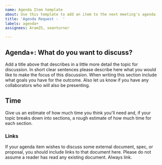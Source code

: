 ```yaml
---
name: Agenda Item template
about: Use this template to add an item to the next meeting's agenda
title: 'Agenda Request -  '
labels: agenda+
assignees: AramZS, seanturner

---
```


## Agenda+: What do you want to discuss?

Add a title above that describes in a little more detail the topic for discussion. In short clear sentences please describe here what you would like to make the focus of this discussion. When writing this section include what goals you have for the outcome. Also let us know if you have any collaborators who will also be presenting. 

## Time

Give us an estimate of how much time you think you'll need and, if your topic breaks down into sections, a rough estimate of how much time for each section. 

### Links

If your agenda item wishes to discuss some external document, spec, or proposal, you should include links to that document here. Please do not assume a reader has read any existing document. Always link.
